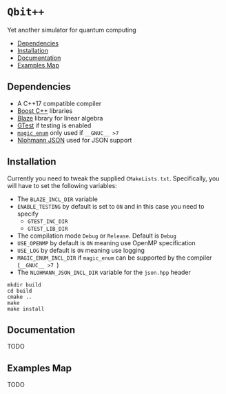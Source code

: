 # ```Qbit++```

Yet another simulator for quantum computing

* [Dependencies](#dependencies)
* [Installation](#nstallation)
* [Documentation](#documentation)
* [Examples Map](#examples_map)
    
## <a name="dependencies"></a> Dependencies

- A C++17 compatible compiler
- <a href="https://www.boost.org/">Boost C++</a> libraries
- <a href="https://bitbucket.org/blaze-lib/blaze/wiki/browse/">Blaze</a> library for linear algebra
- <a href="https://github.com/google/googletest">GTest</a> if testing is enabled
- <a href="https://github.com/Neargye/magic_enum">```magic_enum```</a> only used if ```__GNUC__ >7 ```
- <a href="https://github.com/nlohmann/json">Nlohmann JSON</a> used for JSON support

## <a name="nstallation"></a> Installation

Currently you need to tweak the supplied ```CMakeLists.txt```. Specifically, you will have to
set the following variables:

- The ```BLAZE_INCL_DIR``` variable
- ```ENABLE_TESTING``` by default is set to ```ON``` and in this case you need to specify
    - ```GTEST_INC_DIR```
    - ```GTEST_LIB_DIR```
- The compilation mode ```Debug``` or ```Release```. Default is ```Debug```
- ```USE_OPENMP``` by default is ```ON``` meaning use OpenMP specification
- ```USE_LOG``` by default is ```ON``` meaning use logging
- ```MAGIC_ENUM_INCL_DIR``` if ```magic_enum``` can be supported by the compiler (```__GNUC__ >7 ```)
- The ```NLOHMANN_JSON_INCL_DIR``` variable for the ```json.hpp``` header

```
mkdir build
cd build
cmake ..
make
make install
```

## <a name="documentation"></a> Documentation

TODO


## <a name="examples_map"></a> Examples Map

TODO
